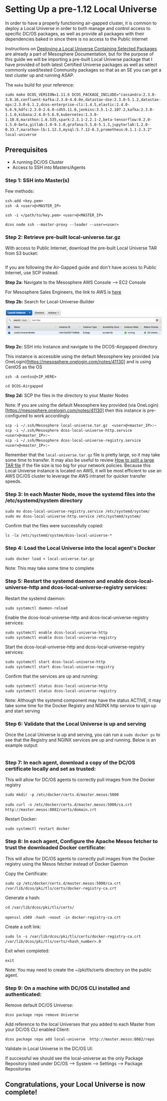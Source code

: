 # Setting Up a pre-1.12 Local Universe

In order to have a properly functioning air-gapped cluster, it is common to deploy a Local Universe in order to both manage and control access to specific DC/OS packages, as well as provide all packages with their dependencies baked in since there is no access to the Public internet

Instructions on [Deploying a Local Universe Containing Selected Packages](https://docs.mesosphere.com/1.11/administering-clusters/deploying-a-local-dcos-universe/#deploying-a-local-universe-containing-selected-packages) are already a part of Mesosphere Documentation, but for the purpose of this guide we will be importing a pre-built Local Universe package that I have provided of both latest Certified Universe packages as well as select commonly used/tested Community packages so that as an SE you can get a test cluster up and running ASAP.

The `make` build for your reference:
```
sudo make DCOS_VERSION=1.11.6 DCOS_PACKAGE_INCLUDE="cassandra:2.3.0-3.0.16,confluent-kafka:2.3.0-4.0.0e,datastax-dse:2.3.0-5.1.2,datastax-ops:2.3.0-6.1.2,dcos-enterprise-cli:1.4.5,elastic:2.4.0-5.6.9,hdfs:2.3.0-2.6.0-cdh5.11.0,jenkins:3.5.1-2.107.2,kafka:2.3.0-1.1.0,kibana:2.4.0-5.6.9,kubernetes:1.3.0-1.10.8,marathon:1.6.535,spark:2.3.1-2.2.1-2,beta-tensorflow:0.2.0-1.5.0-beta,gitlab:1.0-9.1.0,grafana:5.5.0-5.1.3,jupyterlab:1.2.0-0.33.7,marathon-lb:1.12.3,mysql:5.7.12-0.3,prometheus:0.1.1-2.3.2" local-universe
```

## Prerequisites
- A running DC/OS Cluster
- Access to SSH into Masters/Agents

### Step 1: SSH into Master(s)

Few methods:
```
ssh-add <key.pem>
ssh -A <user>@<MASTER_IP>
```

```
ssh -i </path/to/key.pem> <user>@<MASTER_IP>
```

```
dcos node ssh --master-proxy --leader --user=<user>
```

### Step 2: Retrieve pre-built local-universe.tar.gz

With access to Public Internet, download the pre-built Local Universe TAR from S3 bucket:

```
```

If you are following the Air-Gapped guide and don't have access to Public Internet, use SCP instead:

**Step 2a:** Navigate to the Mesosphere AWS Console --> EC2 Console

For Mesosphere Sales Engineers, the link to AWS is [here](https://aws.mesosphere.com/awsconsole)

**Step 2b:** Search for Local-Universe-Builder

![](https://github.com/ably77/DCOS-Airgapped/blob/master/resources/LocalU-step2b.png)

**Step 2c:** SSH into Instance and navigate to the DCOS-Airgapped directory

This instance is accessible using the default Mesosphere key provided (via OneLogin)[https://mesosphere.onelogin.com/notes/41130] and is using CentOS as the OS

```
ssh -A centos@<IP_HERE>
```

```
cd DCOS-Airgapped
```

**Step 2d:** SCP the files in the directory to your Master Nodes

Note: If you are using the default Mesosphere key provided (via OneLogin)[https://mesosphere.onelogin.com/notes/41130] then this instance is pre-configured to work accordingly

```
scp -i ~/.ssh/Mesosphere local-universe.tar.gz  <user>@<master_IP>:~
scp -i ~/.ssh/Mesosphere dcos-local-universe-http.service  <user>@<master_IP>:~
scp -i ~/.ssh/Mesosphere dcos-local-universe-registry.service  <user>@<master_IP>:~
```

Remember that the `local-universe.tar.gz` file is pretty large, so it may take some time to transfer. It may also be useful to review [How to split a large TAR file](https://www.tecmint.com/split-large-tar-into-multiple-files-of-certain-size/) if the file size is too big for your network policies. Because this Local Universe instance is located on AWS, it will be most efficient to use an AWS DC/OS cluster to leverage the AWS intranet for quicker transfer speeds.

### Step 3: In each Master Node, move the systemd files into the /etc/systemd/system directory

```
sudo mv dcos-local-universe-registry.service /etc/systemd/system/
sudo mv dcos-local-universe-http.service /etc/systemd/system/
```

Confirm that the files were successfully copied:

```
ls -la /etc/systemd/system/dcos-local-universe-*
```

### Step 4: Load the Local Universe into the local agent's Docker

```
sudo docker load < local-universe.tar.gz
```

Note: This may take some time to complete

### Step 5: Restart the systemd daemon and enable dcos-local-universe-http and dcos-local-universe-registry services:

Restart the systemd daemon:

```
sudo systemctl daemon-reload
```

Enable the dcos-local-universe-http and dcos-local-universe-registry services:

```
sudo systemctl enable dcos-local-universe-http
sudo systemctl enable dcos-local-universe-registry
```

Start the dcos-local-universe-http and dcos-local-universe-registry services:

```
sudo systemctl start dcos-local-universe-http
sudo systemctl start dcos-local-universe-registry
```

Confirm that the services are up and running:

```
sudo systemctl status dcos-local-universe-http
sudo systemctl status dcos-local-universe-registry
```

Note: Although the systemd component may have the status ACTIVE, it may take some time for the Docker Registry and NGINX http service to spin up and start serving

### Step 6: Validate that the Local Universe is up and serving

Once the Local Universe is up and serving, you can run a `sudo docker ps` to see that the Registry and NGINX services are up and running. Below is an example output:

```
```

### Step 7: In each agent, download a copy of the DC/OS certificate locally and set as trusted:

This will allow for DC/OS agents to correctly pull images from the Docker registry

```
sudo mkdir -p /etc/docker/certs.d/master.mesos:5000

sudo curl -o /etc/docker/certs.d/master.mesos:5000/ca.crt http://master.mesos:8082/certs/domain.crt
```

Restart Docker:

```
sudo systemctl restart docker
```

### Step 8: In each agent, Configure the Apache Mesos fetcher to trust the downloaded Docker certificate:

This will allow for DC/OS agents to correctly pull images from the Docker registry using the Mesos fetcher instead of Docker Daemon

Copy the Certificate:

```
sudo cp /etc/docker/certs.d/master.mesos:5000/ca.crt /var/lib/dcos/pki/tls/certs/docker-registry-ca.crt
```

Generate a hash:

```
cd /var/lib/dcos/pki/tls/certs/

openssl x509 -hash -noout -in docker-registry-ca.crt
```

Create a soft link:

```
sudo ln -s /var/lib/dcos/pki/tls/certs/docker-registry-ca.crt /var/lib/dcos/pki/tls/certs/<hash_number>.0
```

Exit when completed:

```
exit
```

Note: You may need to create the ~/pki/tls/certs directory on the public agent.

### Step 9: On a machine with DC/OS CLI installed and authenticated:

Remove default DC/OS Universe:

```
dcos package repo remove Universe
```

Add reference to the local Universes that you added to each Master from your DC/OS CLI enabled Client:

```
dcos package repo add local-universe  http://master.mesos:8082/repo
```

Validate in Local Universe in the DC/OS UI:

If successful we should see the local-universe as the only Package Repository listed under DC/OS --> System --> Settings --> Package Repositories

## Congratulations, your Local Universe is now complete!

